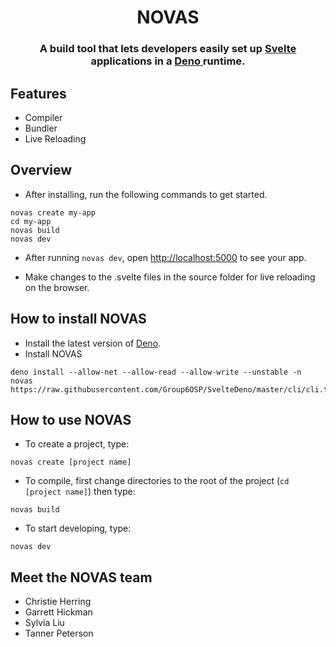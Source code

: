 <h1 align="center">NOVAS</h1> 
<h3 align="center">A build tool that lets developers easily set up <a href='https://github.com/sveltejs/svelte'> Svelte </a> applications in a <a href='https://github.com/denoland/deno'> Deno </a> runtime.</h3>


## Features 


<ul>
  <li>Compiler</li>
  <li>Bundler</li>
  <li>Live Reloading</li>
</ul>

## Overview
- After installing, run the following commands to get started.

```
novas create my-app
cd my-app
novas build
novas dev
```
- After running <code>novas dev</code>, open <a href=http://localhost:5000>http://localhost:5000</a> to see your app.</p>
- Make changes to the .svelte files in the source folder for live reloading on the browser.</p>

## How to install NOVAS

- Install the latest version of <a href="https://deno.land/#installation"> Deno</a>.
- Install NOVAS 

```
deno install --allow-net --allow-read --allow-write --unstable -n novas https://raw.githubusercontent.com/Group6OSP/SvelteDeno/master/cli/cli.ts
```


## How to use NOVAS

- To create a project, type: 

```
novas create [project name]
```
- To compile, first change directories to the root of the project (<code>cd [project name]</code>) then type:

```
novas build
```

- To start developing, type: 

```
novas dev
```

## Meet the NOVAS team
- Christie Herring
- Garrett Hickman
- Sylvia Liu
- Tanner Peterson
